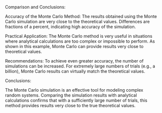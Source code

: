 Comparison and Conclusions:

Accuracy of the Monte Carlo Method: The results obtained using the Monte Carlo simulation are very close to the theoretical values. Differences are fractions of a percent, indicating high accuracy of the simulation.


Practical Application: The Monte Carlo method is very useful in situations where analytical calculations are too complex or impossible to perform. As shown in this example, Monte Carlo can provide results very close to theoretical values.


Recommendations: To achieve even greater accuracy, the number of simulations can be increased. For extremely large numbers of trials (e.g., a billion), Monte Carlo results can virtually match the theoretical values.


Conclusions:

The Monte Carlo simulation is an effective tool for modeling complex random systems. Comparing the simulation results with analytical calculations confirms that with a sufficiently large number of trials, this method provides results very close to the true theoretical values.
